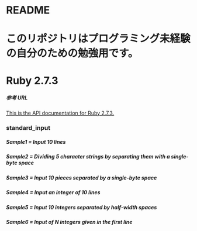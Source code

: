 # README

# このリポジトリはプログラミング未経験の自分のための勉強用です。

# Ruby 2.7.3

##### 参考 URL

[This is the API documentation for Ruby 2.7.3.](https://ruby-doc.org/core-2.7.3/index.html)

### standard_input

##### Sample1 = Input 10 lines

##### Sample2 = Dividing 5 character strings by separating them with a single-byte space

##### Sample3 = Input 10 pieces separated by a single-byte space

##### Sample4 = Input an integer of 10 lines

##### Sample5 = Input 10 integers separated by half-width spaces

##### Sample6 = Input of N integers given in the first line
